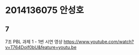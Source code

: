 # 2014136075 안성호
## 7

7조 PBL 과제 1 - 1번 시연 영상
https://www.youtube.com/watch?v=T764Dojf0bU&feature=youtu.be
